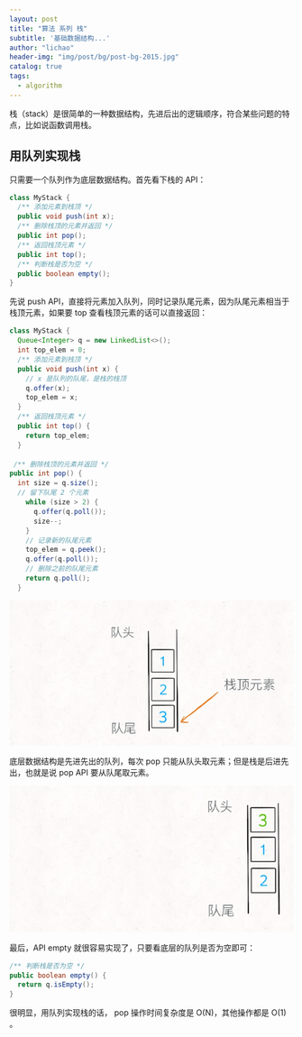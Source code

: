 ```yaml
---
layout: post
title: "算法 系列 栈"
subtitle: '基础数据结构...'
author: "lichao"
header-img: "img/post/bg/post-bg-2015.jpg"
catalog: true
tags:
  - algorithm
---
```


栈（stack）是很简单的⼀种数据结构，先进后出的逻辑顺序，符合某些问题的特点，⽐如说函数调⽤栈。

## ⽤队列实现栈

只需要⼀个队列作为底层数据结构。⾸先看下栈的 API：

```java
class MyStack {
  /** 添加元素到栈顶 */
  public void push(int x);
  /** 删除栈顶的元素并返回 */
  public int pop();
  /** 返回栈顶元素 */
  public int top();
  /** 判断栈是否为空 */
  public boolean empty();
}
```

先说 push API，直接将元素加⼊队列，同时记录队尾元素，因为队尾元素相当于栈顶元素，如果要 top 查看栈顶元素的话可以直接返回：

```java
class MyStack {
  Queue<Integer> q = new LinkedList<>();
  int top_elem = 0;
  /** 添加元素到栈顶 */
  public void push(int x) {
    // x 是队列的队尾，是栈的栈顶
    q.offer(x);
    top_elem = x;
  }
  /** 返回栈顶元素 */
  public int top() {
    return top_elem;
  }

 /** 删除栈顶的元素并返回 */
public int pop() {
  int size = q.size();
  // 留下队尾 2 个元素
    while (size > 2) {
      q.offer(q.poll());
      size--;
    }
    // 记录新的队尾元素
    top_elem = q.peek();
    q.offer(q.poll());
    // 删除之前的队尾元素
    return q.poll();
  }
```

![algorithm](/img/algorithm/20.png)

底层数据结构是先进先出的队列，每次 pop 只能从队头取元素；但是栈是后进先出，也就是说 pop API 要从队尾取元素。

![algorithm](/img/algorithm/21.png)

最后，API empty 就很容易实现了，只要看底层的队列是否为空即可：

```java
/** 判断栈是否为空 */
public boolean empty() {
  return q.isEmpty();
}
```

很明显，⽤队列实现栈的话， pop 操作时间复杂度是 O(N)，其他操作都是 O(1) 。
